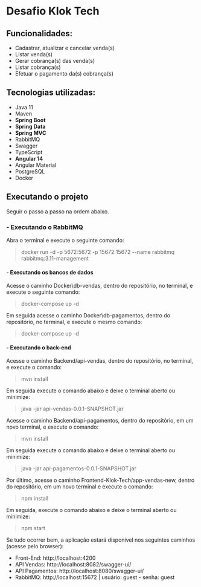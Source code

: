 <h1>Desafio Klok Tech</h1>

<h2>Funcionalidades:</h2>

<ul>
    <li>Cadastrar, atualizar e cancelar venda(s)</li>
    <li>Listar venda(s)</li>
    <li>Gerar cobrança(s) das venda(s)</li>
    <li>Listar cobrança(s)</li>
    <li>Efetuar o pagamento da(s) cobrança(s)</li>
</ul> 

<h2>Tecnologias utilizadas:</h2>

<ul>
    <li>Java 11</li>
    <li>Maven</li>
    <li><strong>Spring Boot</strong></li>
    <li><strong>Spring Data</strong></li>
    <li><strong>Spring MVC</strong></li>
    <li>RabbitMQ</li>
    <li>Swagger</li>
    <li>TypeScript</li>
    <li><strong>Angular 14</strong></li>
    <li>Angular Material</li>
    <li>PostgreSQL</li>
    <li>Docker</li>
</ul>

<h2>Executando o projeto</h2>

<p>Seguir o passo a passo na ordem abaixo.</p>

<h3>- Executando o RabbitMQ</h3>

<p>Abra o terminal e execute o seguinte comando:</p>

> docker run -d -p 5672:5672 -p 15672:15672 --name rabbitmq rabbitmq:3.11-management

<h4>- Executando os bancos de dados</h4>

<p>Acesse o caminho Docker\db-vendas, dentro do repositório, no terminal, e execute o seguinte comando:</p>

> docker-compose up -d

<p>Em seguida acesse o caminho Docker\db-pagamentos, dentro do repositório, no terminal, e execute o mesmo comando:</p>

> docker-compose up -d

<h4>- Executando o back-end</h4>

<p>Acesse o caminho Backend/api-vendas, dentro do repositório, no terminal, e execute o comando:</p>

> mvn install

<p>Em seguida execute o comando abaixo e deixe o terminal aberto ou minimize:</p>

> java -jar api-vendas-0.0.1-SNAPSHOT.jar

<p>Acesse o caminho Backend/api-pagamentos, dentro do repositório, em um novo terminal, e execute o comando:</p>

> mvn install

<p>Em seguida execute o comando abaixo e deixe o terminal aberto ou minimize:</p>

> java -jar api-pagamentos-0.0.1-SNAPSHOT.jar

<p>Por último, acesse o caminho Frontend-Klok-Tech/app-vendas-new, dentro do repositório, em um novo terminal e execute o comando:</p>

> npm install

<p>Em seguida, execute o comando abaixo e deixe o terminal aberto ou minimize:</p>

> npm start

<p>Se tudo ocorrer bem, a aplicação estará disponivel nos seguintes caminhos (acesse pelo browser):</p>

<ul>
    <li>Front-End: http://localhost:4200</li>
    <li>API Vendas: http://localhost:8082/swagger-ui/</li>
    <li>API Pagamentos: http://localhost:8080/swagger-ui/</li>
    <li>RabbitMQ: http://localhost:15672 | usuário: guest - senha: guest</li>
</ul>
